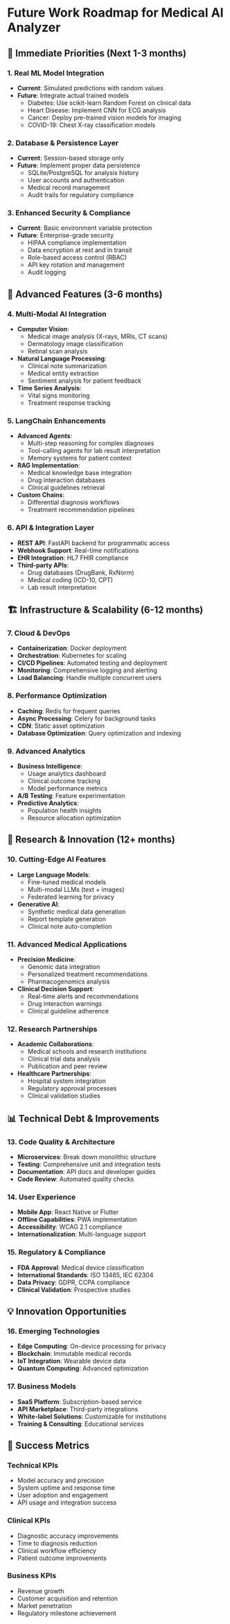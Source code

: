 # Future Work Roadmap for Medical AI Analyzer

## 🎯 Immediate Priorities (Next 1-3 months)

### 1. Real ML Model Integration
- **Current**: Simulated predictions with random values
- **Future**: Integrate actual trained models
  - Diabetes: Use scikit-learn Random Forest on clinical data
  - Heart Disease: Implement CNN for ECG analysis
  - Cancer: Deploy pre-trained vision models for imaging
  - COVID-19: Chest X-ray classification models

### 2. Database & Persistence Layer
- **Current**: Session-based storage only
- **Future**: Implement proper data persistence
  - SQLite/PostgreSQL for analysis history
  - User accounts and authentication
  - Medical record management
  - Audit trails for regulatory compliance

### 3. Enhanced Security & Compliance
- **Current**: Basic environment variable protection
- **Future**: Enterprise-grade security
  - HIPAA compliance implementation
  - Data encryption at rest and in transit
  - Role-based access control (RBAC)
  - API key rotation and management
  - Audit logging

## 🔬 Advanced Features (3-6 months)

### 4. Multi-Modal AI Integration
- **Computer Vision**: 
  - Medical image analysis (X-rays, MRIs, CT scans)
  - Dermatology image classification
  - Retinal scan analysis
- **Natural Language Processing**:
  - Clinical note summarization
  - Medical entity extraction
  - Sentiment analysis for patient feedback
- **Time Series Analysis**:
  - Vital signs monitoring
  - Treatment response tracking

### 5. LangChain Enhancements
- **Advanced Agents**: 
  - Multi-step reasoning for complex diagnoses
  - Tool-calling agents for lab result interpretation
  - Memory systems for patient context
- **RAG Implementation**:
  - Medical knowledge base integration
  - Drug interaction databases
  - Clinical guidelines retrieval
- **Custom Chains**:
  - Differential diagnosis workflows
  - Treatment recommendation pipelines

### 6. API & Integration Layer
- **REST API**: FastAPI backend for programmatic access
- **Webhook Support**: Real-time notifications
- **EHR Integration**: HL7 FHIR compliance
- **Third-party APIs**: 
  - Drug databases (DrugBank, RxNorm)
  - Medical coding (ICD-10, CPT)
  - Lab result interpretation

## 🏗️ Infrastructure & Scalability (6-12 months)

### 7. Cloud & DevOps
- **Containerization**: Docker deployment
- **Orchestration**: Kubernetes for scaling
- **CI/CD Pipelines**: Automated testing and deployment
- **Monitoring**: Comprehensive logging and alerting
- **Load Balancing**: Handle multiple concurrent users

### 8. Performance Optimization
- **Caching**: Redis for frequent queries
- **Async Processing**: Celery for background tasks
- **CDN**: Static asset optimization
- **Database Optimization**: Query optimization and indexing

### 9. Advanced Analytics
- **Business Intelligence**: 
  - Usage analytics dashboard
  - Clinical outcome tracking
  - Model performance metrics
- **A/B Testing**: Feature experimentation
- **Predictive Analytics**: 
  - Population health insights
  - Resource allocation optimization

## 🧪 Research & Innovation (12+ months)

### 10. Cutting-Edge AI Features
- **Large Language Models**:
  - Fine-tuned medical models
  - Multi-modal LLMs (text + images)
  - Federated learning for privacy
- **Generative AI**:
  - Synthetic medical data generation
  - Report template generation
  - Clinical note auto-completion

### 11. Advanced Medical Applications
- **Precision Medicine**:
  - Genomic data integration
  - Personalized treatment recommendations
  - Pharmacogenomics analysis
- **Clinical Decision Support**:
  - Real-time alerts and recommendations
  - Drug interaction warnings
  - Clinical guideline adherence

### 12. Research Partnerships
- **Academic Collaborations**: 
  - Medical schools and research institutions
  - Clinical trial data analysis
  - Publication and peer review
- **Healthcare Partnerships**:
  - Hospital system integration
  - Regulatory approval processes
  - Clinical validation studies

## 📊 Technical Debt & Improvements

### 13. Code Quality & Architecture
- **Microservices**: Break down monolithic structure
- **Testing**: Comprehensive unit and integration tests
- **Documentation**: API docs and developer guides
- **Code Review**: Automated quality checks

### 14. User Experience
- **Mobile App**: React Native or Flutter
- **Offline Capabilities**: PWA implementation
- **Accessibility**: WCAG 2.1 compliance
- **Internationalization**: Multi-language support

### 15. Regulatory & Compliance
- **FDA Approval**: Medical device classification
- **International Standards**: ISO 13485, IEC 62304
- **Data Privacy**: GDPR, CCPA compliance
- **Clinical Validation**: Prospective studies

## 💡 Innovation Opportunities

### 16. Emerging Technologies
- **Edge Computing**: On-device processing for privacy
- **Blockchain**: Immutable medical records
- **IoT Integration**: Wearable device data
- **Quantum Computing**: Advanced optimization

### 17. Business Models
- **SaaS Platform**: Subscription-based service
- **API Marketplace**: Third-party integrations
- **White-label Solutions**: Customizable for institutions
- **Training & Consulting**: Educational services

## 🎯 Success Metrics

### Technical KPIs
- Model accuracy and precision
- System uptime and response time
- User adoption and engagement
- API usage and integration success

### Clinical KPIs
- Diagnostic accuracy improvements
- Time to diagnosis reduction
- Clinical workflow efficiency
- Patient outcome improvements

### Business KPIs
- Revenue growth
- Customer acquisition and retention
- Market penetration
- Regulatory milestone achievement
